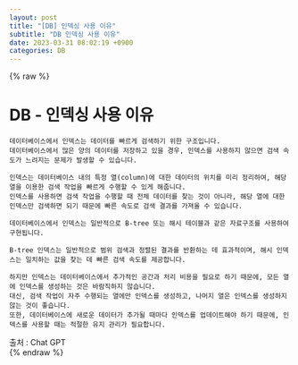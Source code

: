 ```yaml
---  
layout: post  
title: "[DB] 인덱싱 사용 이유"  
subtitle: "DB 인덱싱 사용 이유"  
date: 2023-03-31 08:02:19 +0900  
categories: DB  
---  
```

{% raw %}  
# DB - 인덱싱 사용 이유  
  
	데이터베이스에서 인덱스는 데이터를 빠르게 검색하기 위한 구조입니다.  
	데이터베이스에서 많은 양의 데이터를 저장하고 있을 경우, 인덱스를 사용하지 않으면 검색 속도가 느려지는 문제가 발생할 수 있습니다.  
  
	인덱스는 데이터베이스 내의 특정 열(column)에 대한 데이터의 위치를 미리 정리하여, 해당 열을 이용한 검색 작업을 빠르게 수행할 수 있게 해줍니다.  
	인덱스를 사용하면 검색 작업을 수행할 때 전체 데이터를 찾는 것이 아니라, 해당 열에 대한 인덱스만 검색하면 되기 때문에 빠른 속도로 검색 결과를 가져올 수 있습니다.  
  
	데이터베이스에서 인덱스는 일반적으로 B-tree 또는 해시 테이블과 같은 자료구조를 사용하여 구현됩니다.  
  
	B-tree 인덱스는 일반적으로 범위 검색과 정렬된 결과를 반환하는 데 효과적이며, 해시 인덱스는 일치하는 값을 찾는 데 빠른 검색 속도를 제공합니다.  
  
	하지만 인덱스는 데이터베이스에서 추가적인 공간과 처리 비용을 필요로 하기 때문에, 모든 열에 인덱스를 생성하는 것은 바람직하지 않습니다.  
	대신, 검색 작업이 자주 수행되는 열에만 인덱스를 생성하고, 나머지 열은 인덱스를 생성하지 않는 것이 좋습니다.  
	또한, 데이터베이스에 새로운 데이터가 추가될 때마다 인덱스를 업데이트해야 하기 때문에, 인덱스를 사용할 때는 적절한 유지 관리가 필요합니다.  
  
출처 : Chat GPT  
{% endraw %}